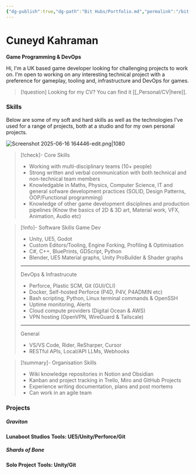 ```yaml
---
{"dg-publish":true,"dg-path":"Bit Hubs/Portfolio.md","permalink":"/bit-hubs/portfolio/","hide":true,"hideInGraph":true,"noteIcon":"1"}
---
```


# **Cuneyd Kahraman**
**Game Programming & DevOps**

Hi, I'm a UK based game developer looking for challenging projects to work on. I'm open to working on any interesting technical project with a preference for gameplay, tooling and, infrastructure and DevOps for games.

>[!question] Looking for my CV? You can find it [[_Personal/CV\|here]].

### Skills

Below are some of my soft and hard skills as well as the technologies I've used for a range of projects, both at a studio and for my own personal projects.

![Screenshot 2025-06-16 164446-edit.png|1080](/img/user/_Bit%20Lab%20Organisation/Bit%20Lab%20Site%20Images/Screenshot%202025-06-16%20164446-edit.png)

> [!check]- Core Skills
>- Working with multi-disciplinary teams (10+ people)
>- Strong written and verbal communication with both technical and non-technical team members
>- Knowledgable in Maths, Physics, Computer Science, IT and general sofware development practices (SOLID, Design Patterns, OOP/Functional programming)
>- Knowledge of other game development disciplines and production pipelines (Know the basics of 2D & 3D art, Material work, VFX, Animation, Audio etc)

> [!info]- Software Skills
>Game Dev
>- Unity, UE5, Godot
>- Custom Editors/Tooling, Engine Forking, Profiling & Optimisation
>- C#, C++, BluePrints, GDScript, Python  
>- Blender, UE5 Material graphs, Unity ProBuilder & Shader graphs
>---
>DevOps & Infrastrucute
>- Perforce, Plastic SCM, Git (GUI/CLI)
>- Docker, Self-hosted Perforce (P4D, P4V, P4ADMIN etc)
>- Bash scripting, Python, Linux terminal commands & OpenSSH
>- Uptime monitoring, Alerts
>- Cloud compute providers (Digital Ocean & AWS)
>- VPN hosting (OpenVPN, WireGuard & Tailscale)
>---
>General
>- VS/VS Code, Rider, ReSharper, Cursor
>- RESTful APIs, Local/API LLMs, Webhooks

> [!summary]- Organisation Skills
>- Wiki knowledge repositories in Notion and Obsidian
>- Kanban and project tracking in Trello, Miro and GitHub Projects
>- Experience writing documentation, plans and post mortems
>- Can work in an agile team

### Projects

##### Graviton
**Lunaboot Studios**
**Tools: UE5/Unity/Perforce/Git**

##### Shards of Bone
**Solo Project**
**Tools: Unity/Git**




